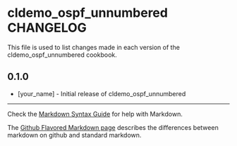 cldemo_ospf_unnumbered CHANGELOG
================================

This file is used to list changes made in each version of the cldemo_ospf_unnumbered cookbook.

0.1.0
-----
- [your_name] - Initial release of cldemo_ospf_unnumbered

- - -
Check the [Markdown Syntax Guide](http://daringfireball.net/projects/markdown/syntax) for help with Markdown.

The [Github Flavored Markdown page](http://github.github.com/github-flavored-markdown/) describes the differences between markdown on github and standard markdown.
